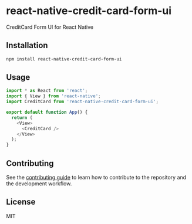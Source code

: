 # react-native-credit-card-form-ui

CreditCard Form UI for React Native

## Installation

```sh
npm install react-native-credit-card-form-ui
```

## Usage

```js
import * as React from 'react';
import { View } from 'react-native';
import CreditCard from 'react-native-credit-card-form-ui';

export default function App() {
  return (
    <View>
      <CreditCard />
    </View>
  );
}
```

## Contributing

See the [contributing guide](CONTRIBUTING.md) to learn how to contribute to the repository and the development workflow.

## License

MIT

